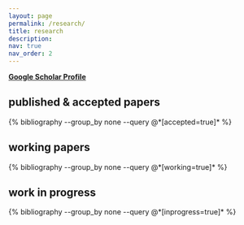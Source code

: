 ```yaml
---
layout: page
permalink: /research/
title: research
description:
nav: true
nav_order: 2
---
```


<!-- _pages/research.md -->
 <a href="https://scholar.google.com/citations?user=0A45b-kAAAAJ&hl=en"><b>Google Scholar Profile</b></a>


<h2>published & accepted papers</h2>
<div class="publications">
  {% bibliography --group_by none --query @*[accepted=true]* %}
</div>

<h2>working papers</h2>
<div class="publications">
  {% bibliography --group_by none --query @*[working=true]* %}
</div>

<h2>work in progress</h2>
<div class="publications">
  {% bibliography --group_by none --query @*[inprogress=true]* %}
</div>

